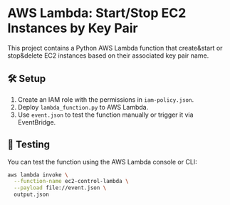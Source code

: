 # AWS Lambda: Start/Stop EC2 Instances by Key Pair

This project contains a Python AWS Lambda function that create&start or stop&delete EC2 instances based on their associated key pair name.

## 🛠️ Setup

1. Create an IAM role with the permissions in `iam-policy.json`.
2. Deploy `lambda_function.py` to AWS Lambda.
3. Use `event.json` to test the function manually or trigger it via EventBridge.

## 🧪 Testing

You can test the function using the AWS Lambda console or CLI:

```bash
aws lambda invoke \
  --function-name ec2-control-lambda \
  --payload file://event.json \
  output.json
